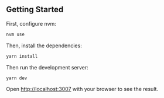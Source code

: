 ## Getting Started

First, configure nvm:

```bash
nvm use
```

Then, install the dependencies:

```bash
yarn install
```

Then run the development server:

```bash
yarn dev
```

Open [http://localhost:3007](http://localhost:3007) with your browser to see the result.
